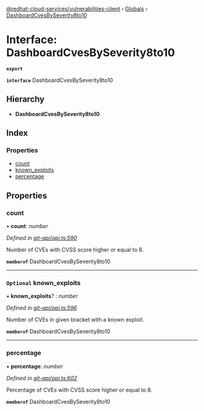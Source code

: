 [@redhat-cloud-services/vulnerabilities-client](../README.md) › [Globals](../globals.md) › [DashboardCvesBySeverity8to10](dashboardcvesbyseverity8to10.md)

# Interface: DashboardCvesBySeverity8to10

**`export`** 

**`interface`** DashboardCvesBySeverity8to10

## Hierarchy

* **DashboardCvesBySeverity8to10**

## Index

### Properties

* [count](dashboardcvesbyseverity8to10.md#count)
* [known_exploits](dashboardcvesbyseverity8to10.md#optional-known_exploits)
* [percentage](dashboardcvesbyseverity8to10.md#percentage)

## Properties

###  count

• **count**: *number*

*Defined in [git-api/api.ts:590](https://github.com/RedHatInsights/javascript-clients/blob/master/packages/vulnerabilities/git-api/api.ts#L590)*

Number of CVEs with CVSS score higher or equal to 8.

**`memberof`** DashboardCvesBySeverity8to10

___

### `Optional` known_exploits

• **known_exploits**? : *number*

*Defined in [git-api/api.ts:596](https://github.com/RedHatInsights/javascript-clients/blob/master/packages/vulnerabilities/git-api/api.ts#L596)*

Number of CVEs in given bracket with a known exploit.

**`memberof`** DashboardCvesBySeverity8to10

___

###  percentage

• **percentage**: *number*

*Defined in [git-api/api.ts:602](https://github.com/RedHatInsights/javascript-clients/blob/master/packages/vulnerabilities/git-api/api.ts#L602)*

Percentage of CVEs with CVSS score higher or equal to 8.

**`memberof`** DashboardCvesBySeverity8to10
